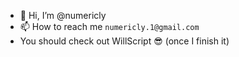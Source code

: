 - 👋 Hi, I’m @numericly
- 📫 How to reach me `numericly.1@gmail.com`
- You should check out WillScript 😎 (once I finish it)
<!---
numericly/numericly is a ✨ special ✨ repository because its `README.md` (this file) appears on your GitHub profile.
You can click the Preview link to take a look at your changes.
--->
